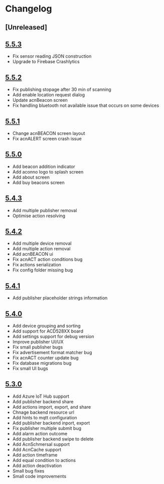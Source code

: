 # Changelog

## [Unreleased]

## [5.5.3]
- Fix sensor reading JSON construction
- Upgrade to Firebase Crashlytics

## [5.5.2]
- Fix publishing stopage after 30 min of scanning
- Add enable location request dialog
- Update acnBeacon screen
- Fix handling bluetooth not available issue that occurs on some devices

## [5.5.1]
- Change acnBEACON screen layout
- Fix acnALERT screen crash issue

## [5.5.0]
- Add beacon addition indicator
- Add aconno logo to splash screen
- Add about screen
- Add buy beacons screen

## [5.4.3]
- Add multiple publisher removal
- Optimise action resolving

## [5.4.2]
- Add multiple device removal
- Add multiple action removal
- Add acnBEACON ui
- Fix acnACT action conditions bug
- Fix actions serialization
- Fix config folder missing bug

## [5.4.1]
- Add publisher placeholder strings information

## [5.4.0]
- Add device grouping and sorting
- Add support for ACD528XX board
- Add settings support for debug version
- Improve publisher UI/UX
- Fix small publisher bugs
- Fix advertisement format matcher bug
- Fix acnACT counter update bug
- Fix database migrations bug
- Fix small UI bugs

## [5.3.0]
- Add Azure IoT Hub support
- Add publisher backend share
- Add actions import, export, and share
- Chnage backend resource url
- Add hints to mqtt configuration
- Add publisher backend inport, export
- Fix publisher multiple submit bug
- Add alarm action outcome
- Add publisher backend swipe to delete
- Add AcnSchmersal support
- Add AcnCache support
- Add action timeframe
- Add equal condition to actions
- Add action deactivation
- Small bug fixes
- Small code improvements

[5.5.3]: https://github.com/aconno/Sensorics/releases/tag/v5.5.3
[5.5.2]: https://github.com/aconno/Sensorics/releases/tag/v5.5.2
[5.5.1]: https://github.com/aconno/Sensorics/releases/tag/v5.5.1
[5.5.0]: https://github.com/aconno/Sensorics/releases/tag/v5.5.0
[5.4.3]: https://github.com/aconno/Sensorics/releases/tag/v5.4.3
[5.4.2]: https://github.com/aconno/Sensorics/releases/tag/v5.4.2
[5.4.1]: https://github.com/aconno/Sensorics/releases/tag/v5.4.1
[5.4.0]: https://github.com/aconno/Sensorics/releases/tag/v5.4.0
[5.3.0]: https://github.com/aconno/Sensorics/releases/tag/v5.3.0

